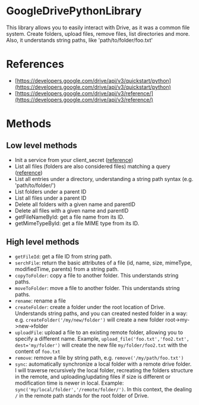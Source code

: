 # GoogleDrivePythonLibrary
This library allows you to easily interact with Drive, as it was a common file system. Create folders, upload files, remove files, list directories and more. Also, it understands string paths, like 'path/to/folder/foo.txt'

# References
* [https://developers.google.com/drive/api/v3/quickstart/python](https://developers.google.com/drive/api/v3/quickstart/python)
* [https://developers.google.com/drive/api/v3/reference/](https://developers.google.com/drive/api/v3/reference/)

# Methods
## Low level methods
* Init a service from your client_secret ([reference](https://developers.google.com/drive/api/v3/quickstart/python))
* List all files (folders are also considered files) matching a query ([reference](https://developers.google.com/drive/api/v3/reference/files/list))
* List all entries under a directory, understanding a string path syntax (e.g. 'path/to/folder/')
* List folders under a parent ID
* List all files under a parent ID
* Delete all folders with a given name and parentID
* Delete all files with a given name and parentID
* getFileNameById: get a file name from its ID.
* getMimeTypeById: get a file MIME type from its ID.

## High level methods
* `getFileId`: get a file ID from string path.
* `serchFile`: return the basic attributes of a file (id, name, size, mimeType, modifiedTime, parents) from a string path.
* `copyToFolder`: copy a file to another folder. This understands string paths.
* `moveToFolder`: move a file to another folder. This understands string paths.
* `rename`: rename a file
* `createFolder`: create a folder under the root location of Drive. Understands string paths, and you can created nested folder in a way: e.g. `createFolder('/my/new/folder')` will create a new folder root->my->new->folder
* `uploadFile`: upload a file to an existing remote folder, allowing you to specify a different name. Example, `upload_file('foo.txt','foo2.txt', dest='my/folder')` will create the new file `my/folder/foo2.txt` with the content of `foo.txt`
* `remove`: remove a file by string path, e.g. `remove('/my/path/foo.txt')`
* `sync`: automatically synchronize a local folder with a remote drive folder. I will traverse recursively the local folder, recreating the folders structure in the remote, and uploading/updating files if size is different or modification time is newer in local. Example: `sync('my/local/folder','/remote/folder/')`. In this context, the dealing `/` in the remote path stands for the root folder of Drive.

